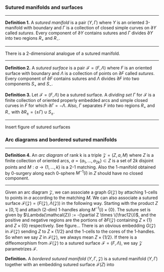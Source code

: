 ### Sutured manifolds and surfaces

---
**Definition 1.** A *sutured manifold* is a pair $(Y,\Gamma)$ where $Y$ is an oriented 3-manifold with boundary and $\Gamma$ is a collection of closed simple curves on $\partial Y$ called *sutures*. Every component of $\partial Y$ contains sutures and $\Gamma$ divides $\partial Y$ into two regions $R_+$ and $R_-$.

---

There is a 2-dimensional analogue of a sutured manifold.

---
**Definition 2.** A *sutured surface* is a pair $\mathcal{F}=(F,\Lambda)$ where $F$ is an oriented surface with boundary and $\Lambda$ is a collection of points on $\partial F$ called *sutures*. Every component of $\partial F$ contains sutures and $\Lambda$ divides $\partial F$ into two components $S_+$ and $S_-$.

**Definition 3.** Let $\mathcal{F} = (F,\Lambda)$ be a sutured surface. A *dividing set* $\Gamma$ for $\mathcal{F}$ is a finite collection of oriented properly embedded arcs and simple closed curves in $F$ for which $\partial\Gamma = -\Lambda$. Also, $\Gamma$ separates $F$ into two regions $R_+$ and $R_-$ with $\partial{R_\pm} = (\pm\Gamma)\cup S_\pm$.

---

Insert figure of sutured surfaces

### Arc diagrams and bordered sutured manifolds

---
**Definition 4.** An *arc diagram* of rank k is a triple $\mathcal{Z} = (Z, a, M)$ where $Z$ is a finite collection of oriented arcs, $a = \{a_1, ... , a_{2k}\} \subset Z$ is a set of $2k$ disjoint points and $M: a \to \{1,...,k\}$ is a 2-1 matching. Also the 1-manifold obtained by 0-surgery along each 0-sphere $M^{-1}(i)$ in $Z$ should have no closed component.

---

Given an arc diagram $\mathcal{Z}$, we can associate a graph $G(\mathcal{Z})$ by attaching 1-cells to points in $a$ according to the matching $M$.
We can also associate a sutured surface $\mathcal{F}(\mathcal{Z}) = (F(\mathcal{Z}),\Lambda(\mathcal{Z}))$ in the following way. Starting with the product $Z \times [0,1]$ and attach (2-dim) 1-handles along $M^{-1}(i) \times \{0\}$. The suture set is given by $\Lambda(\mathcal{Z}) := -(\partial Z \times \{\frac12\})$, and the positive and negative regions are the portions of $\partial F(\mathcal{Z})$ containing $Z \times \{1\}$ and $Z \times \{0\}$ respectively. See figure...
There is an obvious embedding $G(\mathcal{Z})$ in $\mathcal{F}(\mathcal{Z})$ sending $Z$ to $Z \times \{1/2\}$ and the 1-cells to the cores of the 1-handles. So when we say $Z$ in $\mathcal{F}(\mathcal{Z})$, we always mean $Z \times \{1/2\}$.
If there is a diffeomorphism from $\mathcal{F}(\mathcal{Z})$ to a sutured surface $\mathcal{F} = (F,\Lambda)$, we say $\mathcal{Z}$ parametrizes $\mathcal{F}$.

**Definition.** A *bordered sutured manifold* $(Y,\Gamma,\mathcal{Z})$ is a sutured manifold $(Y,\Gamma)$ together with an embedding  sutured surface $\mathcal{F}(Z)$ into 
<!--stackedit_data:
eyJoaXN0b3J5IjpbLTEyMjg4Mjg2ODQsMTQyNzgwNzY2OSwtNj
k2MjkxMTY3LDExNzM0NzY0NCwtMTA0MTI3OTgxMCwzNDAyMDkw
MzEsNTQ5MTUzMjg2LC04NjIyOTUzMzYsLTU4ODUzMDY0NiwxOD
g1Mzc3NDFdfQ==
-->